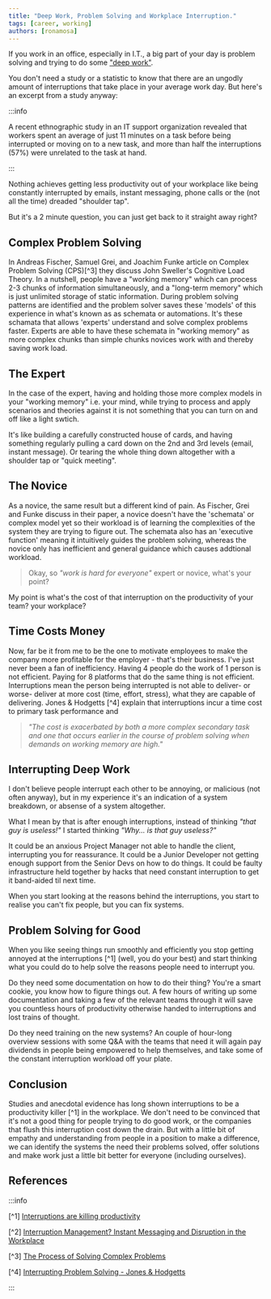 ```yaml
---
title: "Deep Work, Problem Solving and Workplace Interruption."
tags: [career, working]
authors: [ronamosa]
---
```


If you work in an office, especially in I.T., a big part of your day is problem solving and trying to do some ["deep work"](https://www.amazon.com/Deep-Work-Focused-Success-Distracted/dp/1455586692).

You don't need a study or a statistic to know that there are an ungodly amount of interruptions that take place in your average work day. But here's an excerpt from a study anyway:

:::info

A recent ethnographic study in an IT support organization revealed that workers spent an average of just 11 minutes on a task before being interrupted or moving on to a new task, and more than half the interruptions (57%) were unrelated to the task at hand.

:::

Nothing achieves getting less productivity out of your workplace like being constantly interrupted by emails, instant messaging, phone calls or the (not all the time) dreaded "shoulder tap".

But it's a 2 minute question, you can just get back to it straight away right?

<!--truncate-->

## Complex Problem Solving

In Andreas Fischer, Samuel Grei, and Joachim Funke article on Complex Problem Solving (CPS)[^3] they discuss John Sweller's Cognitive Load Theory. In a nutshell, people have a "working memory" which can process 2-3 chunks of information simultaneously, and a "long-term memory" which is just unlimited storage of static information. During problem solving patterns are identified and the problem solver saves these 'models' of this experience in what's known as as schemata or automations. It's these schamata that allows 'experts' understand and solve complex problems faster. Experts are able to have these schemata in "working memory" as more complex chunks than simple chunks novices work with and thereby saving work load.

## The Expert

In the case of the expert, having and holding those more complex models in your "working memory" i.e. your mind, while trying to process and apply scenarios and theories against it is not something that you can turn on and off like a light swtich.

It's like building a carefully constructed house of cards, and having something regularly pulling a card down on the 2nd and 3rd levels (email, instant message). Or tearing the whole thing down altogether with a shoulder tap or "quick meeting".

## The Novice

As a novice, the same result but a different kind of pain. As Fischer, Grei and Funke discuss in their paper, a novice doesn't have the 'schemata' or complex model yet so their workload is of learning the complexities of the system they are trying to figure out. The schemata also has an 'executive function' meaning it intuitively guides the problem solving, whereas the novice only has inefficient and general guidance which causes addtional workload.

>Okay, so _"work is hard for everyone"_ expert or novice, what's your point?

My point is what's the cost of that interruption on the productivity of your team? your workplace?

## Time Costs Money

Now, far be it from me to be the one to motivate employees to make the company more profitable for the employer - that's their business. I've just never been a fan of inefficiency. Having 4 people do the work of 1 person is not efficient. Paying for 8 platforms that do the same thing is not efficient. Interruptions mean the person being interrupted is not able to deliver- or worse- deliver at more cost (time, effort, stress), what they are capable of delivering. Jones & Hodgetts [^4] explain that interruptions incur a time cost to primary task performance and

>_"The cost is exacerbated by both a more complex secondary task and one that occurs earlier in the course of problem solving when demands on working memory are high."_

## Interrupting Deep Work

I don't believe people interrupt each other to be annoying, or malicious (not often anyway), but in my experience it's an indication of a system breakdown, or absense of a system altogether.

What I mean by that is after enough interruptions, instead of thinking _"that guy is useless!"_ I started thinking _"Why... is that guy useless?"_

It could be an anxious Project Manager not able to handle the client, interrupting you for reassurance. It could be a Junior Developer not getting enough support from the Senior Devs on how to do things. It could be faulty infrastructure held together by hacks that need constant interruption to get it band-aided til next time.

When you start looking at the reasons behind the interruptions, you start to realise you can't fix people, but you can fix systems.

## Problem Solving for Good

When you like seeing things run smoothly and efficiently you stop getting annoyed at the interruptions [^1] (well, you do your best) and start thinking what you could do to help solve the reasons people need to interrupt you.

Do they need some documentation on how to do their thing? You're a smart cookie, you know how to figure things out. A few hours of writing up some documentation and taking a few of the relevant teams through it will save you countless hours of productivity otherwise handed to interruptions and lost trains of thought.

Do they need training on the new systems? An couple of hour-long overview sessions with some Q&A with the teams that need it will again pay dividends in people being empowered to help themselves, and take some of the constant interruption workload off your plate.

## Conclusion

Studies and anecdotal evidence has long shown interruptions to be a productivity killer [^1] in the workplace. We don't need to be convinced that it's not a good thing for people trying to do good work, or the companies that flush this interruption cost down the drain. But with a little bit of empathy and understanding from people in a position to make a difference, we can identify the systems the need their problems solved, offer solutions and make work just a little bit better for everyone (including ourselves).

## References

:::info

[^1] [Interruptions are killing productivity](https://www.forbes.com/sites/markmurphy/2016/10/30/interruptions-at-work-are-killing-your-productivity/#4dc9e4aa1689)

[^2] [Interruption Management? Instant Messaging and Disruption in the Workplace](https://academic.oup.com/jcmc/article/13/1/23/4583029)

[^3] [The Process of Solving Complex Problems](https://www.researchgate.net/publication/227943225_The_Process_of_Solving_Complex_Problems)

[^4] [Interrupting Problem Solving - Jones & Hodgetts](https://interruptions.net/literature/Hodgetts-APS05.pdf)

:::
